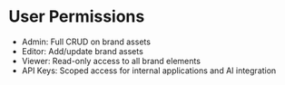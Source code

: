 # User Permissions

- Admin: Full CRUD on brand assets
- Editor: Add/update brand assets
- Viewer: Read-only access to all brand elements
- API Keys: Scoped access for internal applications and AI integration
